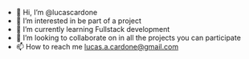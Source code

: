 - 👋 Hi, I’m @lucascardone
- 👀 I’m interested in be part of a project
- 🌱 I’m currently learning Fullstack development
- 💞️ I’m looking to collaborate on in all the projects you can participate
- 📫 How to reach me lucas.a.cardone@gmail.com
